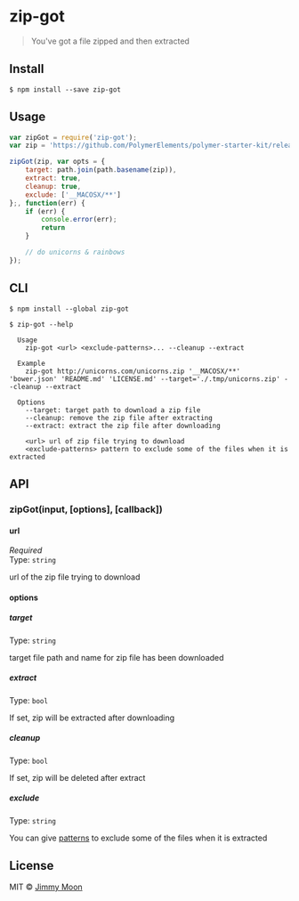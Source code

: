 # zip-got

> You've got a file zipped and then extracted


## Install

```
$ npm install --save zip-got
```


## Usage

```js
var zipGot = require('zip-got');
var zip = 'https://github.com/PolymerElements/polymer-starter-kit/releases/download/v1.0.3/polymer-starter-kit-light-1.0.3.zip';

zipGot(zip, var opts = {
	target: path.join(path.basename(zip)),
	extract: true,
	cleanup: true,
	exclude: ['__MACOSX/**']
};, function(err) {
	if (err) {
		console.error(err);
		return
	}

	// do unicorns & rainbows
});
```

## CLI

```
$ npm install --global zip-got
```

```
$ zip-got --help

  Usage
    zip-got <url> <exclude-patterns>... --cleanup --extract

  Example
    zip-got http://unicorns.com/unicorns.zip '__MACOSX/**' 'bower.json' 'README.md' 'LICENSE.md' --target='./.tmp/unicorns.zip' --cleanup --extract

  Options
	--target: target path to download a zip file
	--cleanup: remove the zip file after extracting
	--extract: extract the zip file after downloading

	<url> url of zip file trying to download
	<exclude-patterns> pattern to exclude some of the files when it is extracted
```


## API

### zipGot(input, [options], [callback])

#### url

*Required*  
Type: `string`

url of the zip file trying  to download

#### options

##### target

Type: `string`  

target file path and name for zip file has been downloaded

##### extract

Type: `bool`

If set, zip will be extracted after downloading

##### cleanup

Type: `bool`

If set, zip will be deleted after extract

##### exclude

Type: `string`

You can give [patterns](https://github.com/isaacs/minimatch) to exclude some of the files when it is extracted

## License

MIT © [Jimmy Moon](http://ragingwind.me)
